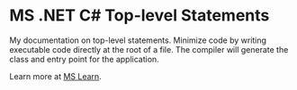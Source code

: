 # MS .NET C# Top-level Statements
My documentation on top-level statements. Minimize code by writing executable code directly at the root of a file. The compiler will generate the class and entry point for the application.

Learn more at [MS Learn](https://learn.microsoft.com/en-us/dotnet/csharp/fundamentals/program-structure/top-level-statements "Top-level statements - programs without Main methods").
